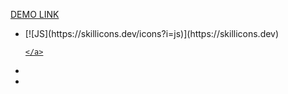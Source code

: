 [DEMO LINK](https://deniskakaka.github.io/js_2048_game/)

<ul>
  <li>
    [![JS](https://skillicons.dev/icons?i=js)](https://skillicons.dev)
    <a href="https://developer.mozilla.org/en-US/docs/Web/JavaScript">
      
    </a>
  </li>
  <li></li>
  <li></li>
</ul>
